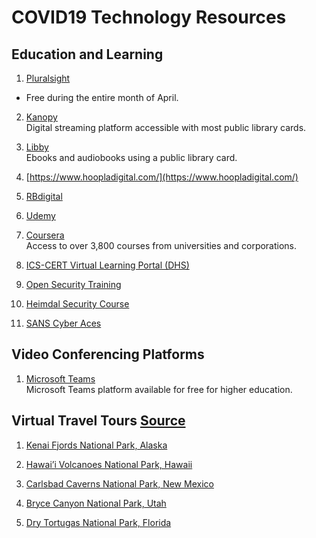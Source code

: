 # COVID19 Technology Resources 

## Education and Learning
1. [Pluralsight](https://www.pluralsight.com/)  
* Free during the entire month of April. 

2. [Kanopy](https://www.kanopy.com/)  
Digital streaming platform accessible with most public library cards. 

3. [Libby](https://www.overdrive.com/apps/libby/)  
Ebooks and audiobooks using a public library card. 

4. [https://www.hoopladigital.com/](https://www.hoopladigital.com/)

5. [RBdigital](https://rbdigital.com/)

6. [Udemy](https://www.udemy.com)

7. [Coursera](https://www.coursera.org/coronavirus)  
Access to over 3,800 courses from universities and corporations. 

8. [ICS-CERT Virtual Learning Portal (DHS)](https://ics-cert-training.inl.gov/learn)

9. [Open Security Training](http://opensecuritytraining.info/Training.html)

10. [Heimdal Security Course](https://cybersecuritycourse.co/)

11. [SANS Cyber Aces](https://tutorials.cyberaces.org/tutorials.html)


## Video Conferencing Platforms 
1. [Microsoft Teams](https://education.microsoft.com/en-us/resource/ba162685)   
Microsoft Teams platform available for free for higher education. 



## Virtual Travel Tours [Source](https://www.travelandleisure.com/trip-ideas/national-parks/virtual-national-parks-tours)
1. [Kenai Fjords National Park, Alaska](https://artsandculture.withgoogle.com/en-us/national-parks-service/kenai-fjords/exit-glacier-tour)

2. [Hawai’i Volcanoes National Park, Hawaii](https://artsandculture.withgoogle.com/en-us/national-parks-service/hawaii-volcanoes/nahuku-lava-tube-tour)

3. [Carlsbad Caverns National Park, New Mexico](https://artsandculture.withgoogle.com/en-us/national-parks-service/carlsbad-caverns/natural-entrance-tour)

4. [Bryce Canyon National Park, Utah](https://artsandculture.withgoogle.com/en-us/national-parks-service/bryce-canyon/sunset-point-tour)

5. [Dry Tortugas National Park, Florida](https://artsandculture.withgoogle.com/en-us/national-parks-service/dry-tortugas/near-little-africa-tour)
